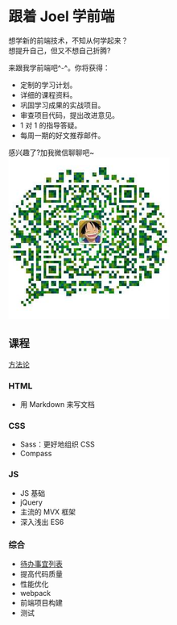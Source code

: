# 跟着 Joel 学前端
想学新的前端技术，不知从何学起来？  
想提升自己，但又不想自己折腾?  

来跟我学前端吧^-^。你将获得：
* 定制的学习计划。
* 详细的课程资料。
* 巩固学习成果的实战项目。
* 审查项目代码，提出改进意见。
* 1 对 1 的指导答疑。
* 每周一期的好文推荐邮件。

感兴趣了?加我微信聊聊吧~  
![微信](wechat.jpg)

## 课程
[方法论](how-to)

### HTML
* 用 Markdown 来写文档

### CSS
* Sass：更好地组织 CSS
* Compass

### JS
* JS 基础
* jQuery
* 主流的 MVX 框架
* 深入浅出 ES6

### 综合
* [待办事宜列表](demos/todolist)
* 提高代码质量
* 性能优化
* webpack
* 前端项目构建
* 测试

